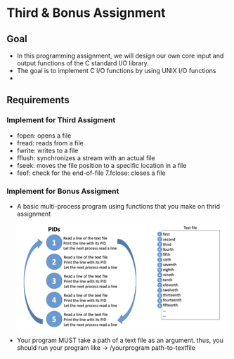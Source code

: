 # Third & Bonus Assignment
## Goal
- In this programming assignment, we will design our own core input and output functions of the C standard I/O library.  
- The goal is to implement C I/O functions by using UNIX I/O functions
- 
## Requirements
### Implement for Third Assigment
- fopen: opens a file  
- fread: reads from a file
- fwrite: writes to a file
- fflush: synchronizes a stream with an actual file
- fseek: moves the file position to a specific location in a file
- feof: check for the end-of-file 7.fclose: closes a file

### Implement for Bonus Assigment
- A basic multi-process program using functions that you make on thrid assignment  
![alt text](./image.png)
- Your program MUST take a path of a text file as an argument. thus, you should run your program like -> /yourprogram path-to-textfile
